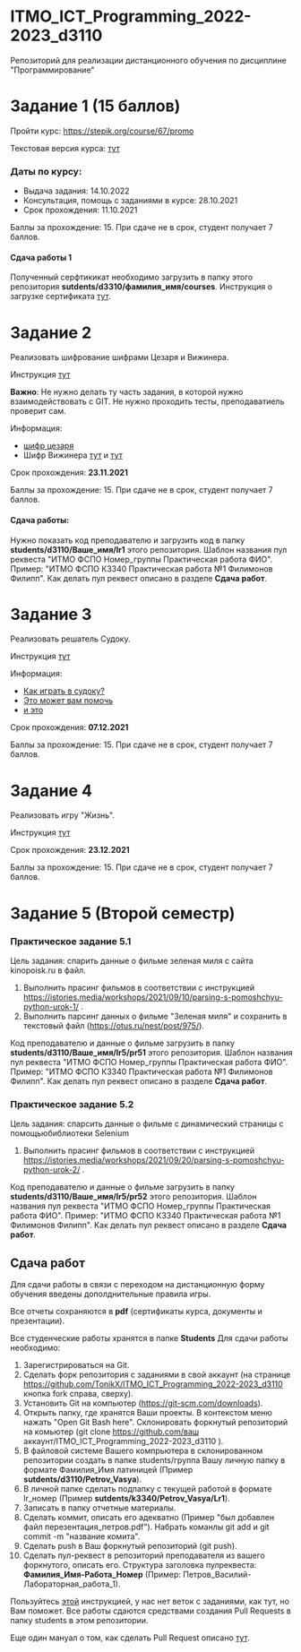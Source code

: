 # ITMO_ICT_Programming_2022-2023_d3110
Репозиторий для реализации дистанционного обучения по дисциплине "Программирование"

# Задание 1 (15 баллов)
Пройти курс: https://stepik.org/course/67/promo

Текстовая версия курса: [тут](https://wiki.stepik.org/index.php/Category:%D0%9E%D0%BF%D0%B5%D1%80%D0%B0%D1%82%D0%BE%D1%80%D1%8B._%D0%9F%D0%B5%D1%80%D0%B5%D0%BC%D0%B5%D0%BD%D0%BD%D1%8B%D0%B5._%D0%A2%D0%B8%D0%BF%D1%8B_%D0%B4%D0%B0%D0%BD%D0%BD%D1%8B%D1%85._%D0%A3%D1%81%D0%BB%D0%BE%D0%B2%D0%B8%D1%8F_(M-141)?_ga=2.122363723.1959593916.1632814737-1020885921.1631007746)

### Даты по курсу:
- Выдача задания: 14.10.2022
- Консультация, помощь с заданиями в курсе: 28.10.2021
- Срок прохождения: 11.10.2021

Баллы за прохождение: 15. При сдаче не в срок, студент получает 7 баллов.

#### Сдача работы 1
Полученный серфтикикат необходимо загрузить в папку этого репозитория **sutdents/d3310/фамилия_имя/courses**. Инструкция о загрузке сертификата [тут](https://github.com/TonikX/ITMO_ICT_Programming_2022-2023_d3110-/blob/main/README.md#%D1%81%D0%B4%D0%B0%D1%87%D0%B0-%D1%80%D0%B0%D0%B1%D0%BE%D1%82).

# Задание 2
Реализовать шифрование шифрами Цезаря и Вижинера. 

Инструкция [тут](https://dementiy.github.io/assignments/cypher/)

**Важно**: Не нужно делать ту часть задания, в которой нужно взаимодействовать с GIT. Не нужно проходить тесты, преподаватиель проверит сам.

Информация: 
- [шифр цезаря](https://baike.baidu.com/item/%E6%81%BA%E6%92%92%E5%AF%86%E7%A0%81/4905284?fromtitle=%E5%87%AF%E6%92%92%E5%AF%86%E7%A0%81&fromid=1336345&fr=aladdin)
- Шифр Вижинера [тут](https://ru.wikipedia.org/wiki/%D0%A8%D0%B8%D1%84%D1%80_%D0%92%D0%B8%D0%B6%D0%B5%D0%BD%D0%B5%D1%80%D0%B0) и [тут](https://baike.baidu.com/item/%E7%BB%B4%E5%90%89%E5%B0%BC%E4%BA%9A%E5%AF%86%E7%A0%81/4905472?fr=aladdin)

Срок прохождения: **23.11.2021**

Баллы за прохождение: 15. При сдаче не в срок, студент получает 7 баллов.

#### Сдача работы: 
Нужно показать код преподавателю и загрузить код в папку **students/d3110/Ваше_имя/lr1** этого репозитория. Шаблон названия пул реквеста "ИТМО ФСПО Номер_группы Практическая работа ФИО". Пример: "ИТМО ФСПО К3340 Практическая работа №1 Филимонов Филипп". Как делать пул реквест описано в разделе **Сдача работ**.

# Задание 3
Реализовать решатель Судоку.

Инструкция [тут](https://dementiy.github.io/assignments/sudoku/)

Информация:
- [Как играть в судоку?](https://www.sudoku.name/index-cn.php)
- [Это может вам помочь](https://www.jianshu.com/p/1b2ee6539d4b)
- [и это](https://www.baidu.com/s?ie=utf-8&f=8&rsv_bp=1&rsv_idx=1&tn=baidu&wd=%E6%95%B0%E7%8B%AC%20python&fenlei=256&oq=%25E6%2595%25B0%25E7%258B%25AC%2520%25D0%25B7%25D0%25BD%25D0%25B5%25D1%2580%25D1%2589%25D1%2582&rsv_pq=f1b0c34b0003b6c7&rsv_t=65c1KHYd2cKLeNWxKTnma9JVMTGNLmUzryiuOqCJ3q0QEzuvkJgJtrXDGoQ&rqlang=cn&rsv_dl=tb&rsv_enter=1&rsv_btype=t&inputT=1846&rsv_sug3=40&rsv_sug1=9&rsv_sug7=100&rsv_sug2=0&rsv_sug4=1936)

Срок прохождения: **07.12.2021**

Баллы за прохождение: 15. При сдаче не в срок, студент получает 7 баллов.

# Задание 4
Реализовать игру "Жизнь".

Инструкция [тут](https://dementiy.github.io/assignments/life/)

Срок прохождения: **23.12.2021**

Баллы за прохождение: 15. При сдаче не в срок, студент получает 7 баллов.

# Задание 5 (Второй семестр)

### Практическое задание 5.1

Цель задания: спарить данные о фильме зеленая миля с сайта kinopoisk.ru в файл.

1) Выполнить прасинг фильмов в соответствии с инструкцией https://istories.media/workshops/2021/09/10/parsing-s-pomoshchyu-python-urok-1/ .
2) Выполнить парсинг данных о фильме "Зеленая миля" и сохранить в текстовый файл (https://otus.ru/nest/post/975/).

Код преподавателю и данные о фильме загрузить в папку **students/d3110/Ваше_имя/lr5/pr51** этого репозитория. Шаблон названия пул реквеста "ИТМО ФСПО Номер_группы Практическая работа ФИО". Пример: "ИТМО ФСПО К3340 Практическая работа №1 Филимонов Филипп". Как делать пул реквест описано в разделе **Сдача работ**.

### Практическое задание 5.2

Цель задания: спарсить данные о фильме с динамический страницы с помощьюбиблиотеки Selenium 

1) Выполнить прасинг фильмов в соответствии с инструкцией https://istories.media/workshops/2021/09/20/parsing-s-pomoshchyu-python-urok-2/ .

Код преподавателю и данные о фильме загрузить в папку **students/d3110/Ваше_имя/lr5/pr52** этого репозитория. Шаблон названия пул реквеста "ИТМО ФСПО Номер_группы Практическая работа ФИО". Пример: "ИТМО ФСПО К3340 Практическая работа №1 Филимонов Филипп". Как делать пул реквест описано в разделе **Сдача работ**.

## Сдача работ

Для сдачи работы в связи с переходом на дистанционную форму обучения введены дополднительные правила игры.

Все отчеты сохраняются в **pdf** (сертификаты курса, документы и презентации).


Все студенческие работы хранятся в папке **Students**
Для сдачи работы необходимо:
1. Зарегистрироваться на Git.
2. Сделать форк репозитория с заданиями в свой аккаунт (на странице https://github.com/TonikX/ITMO_ICT_Programming_2022-2023_d3110 кнопка fork справа, сверху).
3. Установить Git на компьютер (https://git-scm.com/downloads).
4. Открыть папку, где хранятся Ваши проекты. В контекстом меню нажать "Open Git Bash here". Склонировать форкнутый репозиторий на комьютер (git clone https://github.com/ваш аккаунт/ITMO_ICT_Programming_2022-2023_d3110 ).
5. В файловой системе Вашего компрьютера в склонированном репозитории создать в папке students/группа Вашу личную папку в формате Фамилия_Имя латиницей (Пример **sutdents/d3110/Petrov_Vasya**).
6. В личной папке сделать подпапку с текущей работой в формате lr_номер (Пример **sutdents/k3340/Petrov_Vasya/Lr1**).
7. Записать в папку отчетные материалы.
8. Сделать коммит, описать его адекватно (Пример "был добавлен файл перезентация_петров.pdf"). Набрать команлы git add и git commit -m "название комита".
9. Сделать push в Ваш форкнутый репозиторий (git push).
10. Сделать пул-реквест в репозиторий преподавателя из вашего форкнутого, описать его. Структура заголовка пулреквеста: **Фамилия_Имя-Работа_Номер** (Пример: Петров_Василий-Лабораторная_работа_1).

Пользуйтесь [этой](https://vk.com/@efimchik_post_edu-tfm-2019-1) инструкцией, у нас нет веток с заданиями, как тут, но Вам поможет.
Все работы сдаются средствами создания Pull Requests в папку students в этом репозитории.

Еще один мануал о том, как сделать Pull Request описано [тут](https://rustycrate.ru/%D1%80%D1%83%D0%BA%D0%BE%D0%B2%D0%BE%D0%B4%D1%81%D1%82%D0%B2%D0%B0/2016/03/07/contributing.html).

